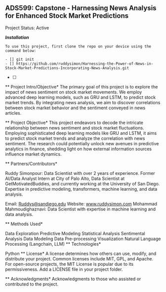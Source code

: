 ## ADS599: Capstone - Harnessing News Analysis for Enhanced Stock Market Predictions

Project Status: Active

***Installation*** 
```
To use this project, first clone the repo on your device using the command below:

- [] git init
- [] https://github.com/ruddysimon/Harnessing-the-Power-of-News-in-Stock-Market-Predictions-Incorporating-News-Analysis.git
```
- [ ] 
** Project Intro/Objective*
The primary goal of this project is to explore the impact of news sentiment on stock market movements. We employ advanced deep learning models, such as GRU and LSTM, to predict stock market trends. By integrating news analysis, we aim to discover correlations between stock market behavior and the sentiment conveyed in news articles.

** Project Objective*
This project endeavors to decode the intricate relationship between news sentiment and stock market fluctuations. Employing sophisticated deep learning models like GRU and LSTM, it aims to predict stock market trends and analyze the correlation with news sentiment. The research could potentially unlock new avenues in predictive analytics in finance, shedding light on how external information sources influence market dynamics.

** Partners/Contributors*

Ruddy Simonpour: Data Scientist with over 2 years of experience. Former AI/Data Analyst Intern at City of Palo Alto, Data Scientist at GetMotivatedBuddies, and currently working at the University of San Diego. Expertise in predictive modeling, transformers, machine learning, and data analysis.

Email: Ruddys@sandiego.edu
Website: www.ruddysimon.com
Mohammad Mahmoudighaznavi: Data Scientist with expertise in machine learning and data analysis.

** Methods Used*

Data Exploration
Predictive Modeling
Statistical Analysis
Sentimental Analysis
Data Modeling
Data Pre-processing
Visualization
Natural Language Processing (Langchain, LLM)
** Technologies*

Python
** License*
A license determines how others can use, modify, and distribute your project. Common licenses include MIT, GPL, and Apache. For open-source projects, the MIT License is popular due to its permissiveness. Add a LICENSE file in your project folder.

** Acknowledgments*
Acknowledgments to those who assisted or contributed to the project.

